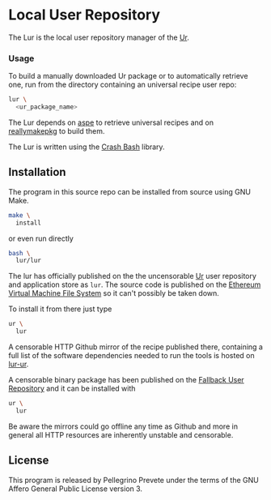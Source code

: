 [comment]: <> (SPDX-License-Identifier: AGPL-3.0)

[comment]: <> (-------------------------------------------------------------)
[comment]: <> (Copyright © 2024, 2025  Pellegrino Prevete)
[comment]: <> (All rights reserved)
[comment]: <> (-------------------------------------------------------------)

[comment]: <> (This program is free software: you can redistribute)
[comment]: <> (it and/or modify it under the terms of the GNU Affero)
[comment]: <> (General Public License as published by the Free)
[comment]: <> (Software Foundation, either version 3 of the License.)

[comment]: <> (This program is distributed in the hope that it will be useful,)
[comment]: <> (but WITHOUT ANY WARRANTY; without even the implied warranty of)
[comment]: <> (MERCHANTABILITY or FITNESS FOR A PARTICULAR PURPOSE. See the)
[comment]: <> (GNU Affero General Public License for more details.)

[comment]: <> (You should have received a copy of the GNU Affero General Public)
[comment]: <> (License along with this program.)
[comment]: <> (If not, see <https://www.gnu.org/licenses/>.)

# Local User Repository

The Lur is the local user repository manager of
the
[Ur](
  https://github.com/themartiancompany/lur).

### Usage

To build a manually downloaded Ur package
or to automatically retrieve one,
run from the directory containing an universal recipe
user repo:

```bash
lur \
  <ur_package_name>
```

The Lur depends on
[aspe](
  https://github.com/themartiancompany)
to retrieve universal recipes
and on
[reallymakepkg](
  https://github.com/themartiacompany/reallymakepkg)
to build them.

The Lur is written using the
[Crash Bash](
  https://github.com/themartiancompany/crash-bash)
library.

## Installation

The program in this source repo
can be installed from source using GNU Make.

```bash
make \
  install
```

or even run directly

```bash
bash \
  lur/lur
```

The lur has officially published on the
the uncensorable
[Ur](
  https://github.com/themartiancompany/ur)
user repository and application store as
`lur`.
The source code is published on the
[Ethereum Virtual Machine File System](
  https://github.com/themartiancompany/evmfs)
so it can't possibly be taken down.

To install it from there just type

```bash
ur \
  lur
```

A censorable HTTP Github mirror of the recipe published there,
containing a full list of the software dependencies needed to run the
tools is hosted on
[lur-ur](
  https://github.com/themartiancompany/lur-ur).

A censorable binary package has been published on the
[Fallback User Repository](
  https://github.com/themartiancompany/fur)
and it can be installed with
```bash
ur \
  lur
```

Be aware the mirrors could go offline any time as Github and more
in general all HTTP resources are inherently unstable and censorable.

## License

This program is released by Pellegrino Prevete under the terms
of the GNU Affero General Public License version 3.
